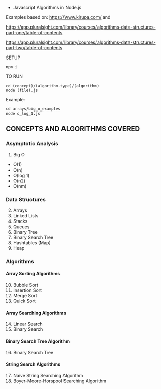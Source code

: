 - Javascript Algorithms in Node.js

Examples based on: https://www.kirupa.com/ and 

https://app.pluralsight.com/library/courses/algorithms-data-structures-part-one/table-of-contents

https://app.pluralsight.com/library/courses/algorithms-data-structures-part-two/table-of-contents

SETUP
```
npm i
```


TO RUN
```
cd (concept)/(algorithm-type)/(algorithm)
node (file).js
```

Example:

```
cd arrays/big_o_examples
node o_log_1.js
```


## CONCEPTS AND ALGORITHMS COVERED

### Asymptotic Analysis

1. Big O
- O(1)
- O(n)
- O(log 1)
- O(n2)
- O(nm)

### Data Structures

2. Arrays
3. Linked Lists
4. Stacks
5. Queues
6. Binary Tree
7. Binary Search Tree
8. Hashtables (Map)
9. Heap

### Algorithms

#### Array Sorting Algorithms
10. Bubble Sort 
11. Insertion Sort 
12. Merge Sort 
13. Quick Sort 

#### Array Searching Algorithms

14. Linear Search
15. Binary Search

#### Binary Search Tree Algorithm

16. Binary Search Tree

#### String Search Algorithms

17. Naive String Searching Algorithm
18. Boyer-Moore-Horspool Searching Algorithm